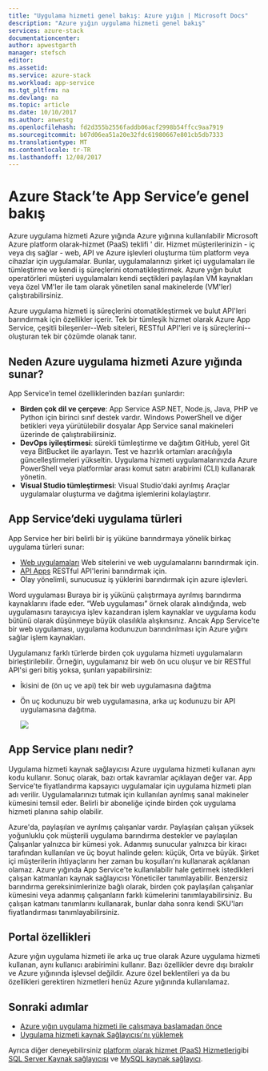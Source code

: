 ```yaml
---
title: "Uygulama hizmeti genel bakış: Azure yığın | Microsoft Docs"
description: "Azure yığın uygulama hizmeti genel bakış"
services: azure-stack
documentationcenter: 
author: apwestgarth
manager: stefsch
editor: 
ms.assetid: 
ms.service: azure-stack
ms.workload: app-service
ms.tgt_pltfrm: na
ms.devlang: na
ms.topic: article
ms.date: 10/10/2017
ms.author: anwestg
ms.openlocfilehash: fd2d355b2556faddb06acf2998b54ffcc9aa7919
ms.sourcegitcommit: b07d06ea51a20e32fdc61980667e801cb5db7333
ms.translationtype: MT
ms.contentlocale: tr-TR
ms.lasthandoff: 12/08/2017
---
```

# <a name="app-service-on-azure-stack-overview"></a>Azure Stack’te App Service’e genel bakış

Azure uygulama hizmeti Azure yığında Azure yığınına kullanılabilir Microsoft Azure platform olarak-hizmet (PaaS) teklifi ' dir. Hizmet müşterilerinizin - iç veya dış sağlar - web, API ve Azure işlevleri oluşturma tüm platform veya cihazlar için uygulamalar. Bunlar, uygulamalarınızı şirket içi uygulamaları ile tümleştirme ve kendi iş süreçlerini otomatikleştirmek. Azure yığın bulut operatörleri müşteri uygulamaları kendi seçtikleri paylaşılan VM kaynakları veya özel VM'ler ile tam olarak yönetilen sanal makinelerde (VM'ler) çalıştırabilirsiniz.

Azure uygulama hizmeti iş süreçlerini otomatikleştirmek ve bulut API'leri barındırmak için özellikler içerir. Tek bir tümleşik hizmet olarak Azure App Service, çeşitli bileşenler--Web siteleri, RESTful API'leri ve iş süreçlerini--oluşturan tek bir çözümde olanak tanır.

## <a name="why-offer-azure-app-service-on-azure-stack"></a>Neden Azure uygulama hizmeti Azure yığında sunar?

App Service’in temel özelliklerinden bazıları şunlardır:
- **Birden çok dil ve çerçeve**: App Service ASP.NET, Node.js, Java, PHP ve Python için birinci sınıf destek vardır. Windows PowerShell ve diğer betikleri veya yürütülebilir dosyalar App Service sanal makineleri üzerinde de çalıştırabilirsiniz.
- **DevOps iyileştirmesi**: sürekli tümleştirme ve dağıtım GitHub, yerel Git veya BitBucket ile ayarlayın. Test ve hazırlık ortamları aracılığıyla güncelleştirmeleri yükseltin. Uygulama hizmeti uygulamalarınızda Azure PowerShell veya platformlar arası komut satırı arabirimi (CLI) kullanarak yönetin.
- **Visual Studio tümleştirmesi**: Visual Studio'daki ayrılmış Araçlar uygulamalar oluşturma ve dağıtma işlemlerini kolaylaştırır.

## <a name="app-types-in-app-service"></a>App Service’deki uygulama türleri

App Service her biri belirli bir iş yüküne barındırmaya yönelik birkaç uygulama türleri sunar:

- [Web uygulamaları](https://docs.microsoft.com/azure/app-service-web/app-service-web-overview) Web sitelerini ve web uygulamalarını barındırmak için.
- [API Apps](https://docs.microsoft.com/azure/app-service-api/app-service-api-apps-why-best-platform) RESTful API'lerini barındırmak için.
- Olay yönelimli, sunucusuz iş yüklerini barındırmak için azure işlevleri.

Word uygulaması Buraya bir iş yükünü çalıştırmaya ayrılmış barındırma kaynaklarını ifade eder. “Web uygulaması” örnek olarak alındığında, web uygulamasını tarayıcıya işlev kazandıran işlem kaynaklar ve uygulama kodu bütünü olarak düşünmeye büyük olasılıkla alışkınsınız. Ancak App Service'te bir web uygulaması, uygulama kodunuzun barındırılması için Azure yığını sağlar işlem kaynakları.

Uygulamanız farklı türlerde birden çok uygulama hizmeti uygulamaların birleştirilebilir. Örneğin, uygulamanız bir web ön ucu oluşur ve bir RESTful API'si geri bitiş yoksa, şunları yapabilirsiniz:
- İkisini de (ön uç ve api) tek bir web uygulamasına dağıtma
- Ön uç kodunuzu bir web uygulamasına, arka uç kodunuzu bir API uygulamasına dağıtma.

   ![](media/azure-stack-app-service-overview/image01.png)

## <a name="what-is-an-app-service-plan"></a>App Service planı nedir?

Uygulama hizmeti kaynak sağlayıcısı Azure uygulama hizmeti kullanan aynı kodu kullanır. Sonuç olarak, bazı ortak kavramlar açıklayan değer var. App Service'te fiyatlandırma kapsayıcı uygulamalar için uygulama hizmeti plan adı verilir. Uygulamalarınızı tutmak için kullanılan ayrılmış sanal makineler kümesini temsil eder. Belirli bir aboneliğe içinde birden çok uygulama hizmeti planına sahip olabilir.

Azure'da, paylaşılan ve ayrılmış çalışanlar vardır. Paylaşılan çalışan yüksek yoğunluklu çok müşterili uygulama barındırma destekler ve paylaşılan Çalışanlar yalnızca bir kümesi yok. Adanmış sunucular yalnızca bir kiracı tarafından kullanılan ve üç boyut halinde gelen: küçük, Orta ve büyük. Şirket içi müşterilerin ihtiyaçlarını her zaman bu koşulları'nı kullanarak açıklanan olamaz. Azure yığında App Service'te kullanılabilir hale getirmek istedikleri çalışan katmanları kaynak sağlayıcısı Yöneticiler tanımlayabilir. Benzersiz barındırma gereksinimlerinize bağlı olarak, birden çok paylaşılan çalışanlar kümesini veya adanmış çalışanların farklı kümelerini tanımlayabilirsiniz. Bu çalışan katmanı tanımlarını kullanarak, bunlar daha sonra kendi SKU'ları fiyatlandırması tanımlayabilirsiniz.

## <a name="portal-features"></a>Portal özellikleri

Azure yığın uygulama hizmeti ile arka uç true olarak Azure uygulama hizmeti kullanan, aynı kullanıcı arabirimini kullanır. Bazı özellikler devre dışı bırakılır ve Azure yığınında işlevsel değildir. Azure özel beklentileri ya da bu özellikleri gerektiren hizmetleri henüz Azure yığınında kullanılamaz.

## <a name="next-steps"></a>Sonraki adımlar


- [Azure yığın uygulama hizmeti ile çalışmaya başlamadan önce](azure-stack-app-service-before-you-get-started.md)
- [Uygulama hizmeti kaynak Sağlayıcısı'nı yüklemek](azure-stack-app-service-deploy.md)

Ayrıca diğer deneyebilirsiniz [platform olarak hizmet (PaaS) Hizmetleri](azure-stack-tools-paas-services.md)gibi [SQL Server Kaynak sağlayıcısı](azure-stack-sql-resource-provider-deploy.md) ve [MySQL kaynak sağlayıcı](azure-stack-mysql-resource-provider-deploy.md).
